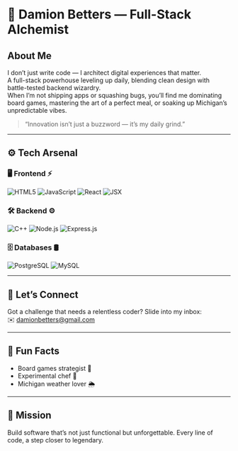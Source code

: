# 👑 Damion Betters — Full-Stack Alchemist

## About Me
I don’t just write code — I architect digital experiences that matter.  
A full-stack powerhouse leveling up daily, blending clean design with battle-tested backend wizardry.  
When I’m not shipping apps or squashing bugs, you’ll find me dominating board games, mastering the art of a perfect meal, or soaking up Michigan’s unpredictable vibes.  

> “Innovation isn’t just a buzzword — it’s my daily grind.”  

---

## ⚙️ Tech Arsenal

### 🖥️ Frontend ⚡️
![HTML5](https://img.shields.io/badge/HTML5-E34F26?style=for-the-badge&logo=html5&logoColor=white)
![JavaScript](https://img.shields.io/badge/JavaScript-F7DF1E?style=for-the-badge&logo=javascript&logoColor=black)
![React](https://img.shields.io/badge/React-2025-blue?style=for-the-badge&logo=react&logoColor=white)
![JSX](https://img.shields.io/badge/JSX-5ED3F3?style=for-the-badge&logo=react&logoColor=white)

### 🛠️ Backend ⚙️
![C++](https://img.shields.io/badge/C++-00599C?style=for-the-badge&logo=c%2B%2B&logoColor=white)
![Node.js](https://img.shields.io/badge/Node.js-339933?style=for-the-badge&logo=node.js&logoColor=white)
![Express.js](https://img.shields.io/badge/Express.js-000000?style=for-the-badge&logo=express&logoColor=white)

### 🗄️ Databases 🛢️
![PostgreSQL](https://img.shields.io/badge/PostgreSQL-4169E1?style=for-the-badge&logo=postgresql&logoColor=white)
![MySQL](https://img.shields.io/badge/MySQL-4479A1?style=for-the-badge&logo=mysql&logoColor=white)

---

## 💬 Let’s Connect  
Got a challenge that needs a relentless coder? Slide into my inbox:  
✉️ [damionbetters@gmail.com](mailto:damionbetters@gmail.com)  

---

## 🚀 Fun Facts  
- Board games strategist 🧠  
- Experimental chef 🍳  
- Michigan weather lover 🌦️  

---

## 🎯 Mission  
Build software that’s not just functional but unforgettable. Every line of code, a step closer to legendary.

